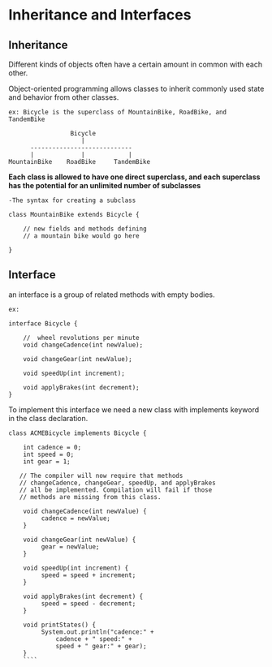 # Inheritance and Interfaces

## Inheritance
Different kinds of objects often have a certain amount in common with each other.

Object-oriented programming allows classes to inherit commonly used state and behavior from other classes.


```
ex: Bicycle is the superclass of MountainBike, RoadBike, and TandemBike

                 Bicycle 
                    |
      ----------------------------
      |             |            |
MountainBike    RoadBike     TandemBike

```

**Each class is allowed to have one direct superclass, and each superclass has the potential for an unlimited number of subclasses**

```
-The syntax for creating a subclass

class MountainBike extends Bicycle {

    // new fields and methods defining 
    // a mountain bike would go here

}
```
## Interface
an interface is a group of related methods with empty bodies.

```
ex:

interface Bicycle {

    //  wheel revolutions per minute
    void changeCadence(int newValue);

    void changeGear(int newValue);

    void speedUp(int increment);

    void applyBrakes(int decrement);
}
```
To implement this interface we need a new class with implements keyword in the class declaration.
```
class ACMEBicycle implements Bicycle {

    int cadence = 0;
    int speed = 0;
    int gear = 1;

   // The compiler will now require that methods
   // changeCadence, changeGear, speedUp, and applyBrakes
   // all be implemented. Compilation will fail if those
   // methods are missing from this class.

    void changeCadence(int newValue) {
         cadence = newValue;
    }

    void changeGear(int newValue) {
         gear = newValue;
    }

    void speedUp(int increment) {
         speed = speed + increment;   
    }

    void applyBrakes(int decrement) {
         speed = speed - decrement;
    }

    void printStates() {
         System.out.println("cadence:" +
             cadence + " speed:" + 
             speed + " gear:" + gear);
    }
    ````